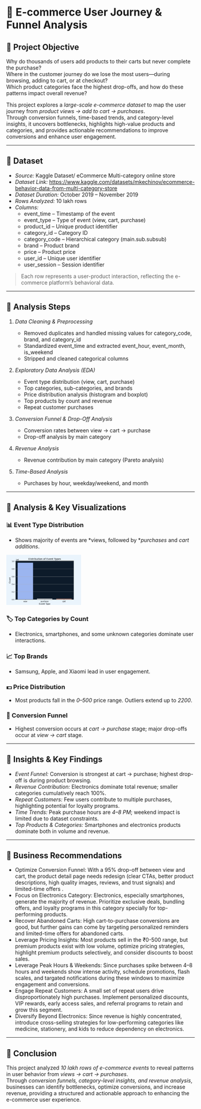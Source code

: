 # 🛒 E-commerce User Journey & Funnel Analysis

## 🔹 Project Objective
Why do thousands of users add products to their carts but never complete the purchase?  
Where in the customer journey do we lose the most users—during browsing, adding to cart, or at checkout?  
Which product categories face the highest drop-offs, and how do these patterns impact overall revenue?  

This project explores a *large-scale e-commerce dataset* to map the user journey from *product views → add to cart → purchases*.  
Through conversion funnels, time-based trends, and category-level insights, it uncovers bottlenecks, highlights high-value products and categories, and provides actionable recommendations to improve conversions and enhance user engagement.

---

## 🔹 Dataset
- *Source:* Kaggle Dataset/ eCommerce Multi-category online store
- *Dataset Link:*  https://www.kaggle.com/datasets/mkechinov/ecommerce-behavior-data-from-multi-category-store
- *Dataset Duration:* October 2019 – November 2019  
- *Rows Analyzed:* 10 lakh rows  
- *Columns:*  
  - event_time – Timestamp of the event  
  - event_type – Type of event (view, cart, purchase)  
  - product_id – Unique product identifier  
  - category_id – Category ID  
  - category_code – Hierarchical category (main.sub.subsub)  
  - brand – Product brand  
  - price – Product price  
  - user_id – Unique user identifier  
  - user_session – Session identifier  

> Each row represents a user-product interaction, reflecting the e-commerce platform’s behavioral data.

---

## 🔹 Analysis Steps
1. *Data Cleaning & Preprocessing*  
   - Removed duplicates and handled missing values for category_code, brand, and category_id  
   - Standardized event_time and extracted event_hour, event_month, is_weekend  
   - Stripped and cleaned categorical columns  

2. *Exploratory Data Analysis (EDA)*  
   - Event type distribution (view, cart, purchase)  
   - Top categories, sub-categories, and brands  
   - Price distribution analysis (histogram and boxplot)  
   - Top products by count and revenue  
   - Repeat customer purchases  

3. *Conversion Funnel & Drop-Off Analysis*  
   - Conversion rates between view → cart → purchase  
   - Drop-off analysis by main category  

4. *Revenue Analysis*  
   - Revenue contribution by main category (Pareto analysis)  

5. *Time-Based Analysis*  
   - Purchases by hour, weekday/weekend, and month  

---

## 🔹 Analysis & Key Visualizations
### 📊 Event Type Distribution
- Shows majority of events are *views, followed by **purchases* and *cart additions*.
<img src = "images/Distribution_of_Event_Types.png" alt = "Event_Type_Distribution" width = "200"/>

### 🏷 Top Categories by Count
- Electronics, smartphones, and some unknown categories dominate user interactions.

### 📈 Top Brands
- Samsung, Apple, and Xiaomi lead in user engagement.

### 💵 Price Distribution
- Most products fall in the *0–500* price range. Outliers extend up to *2200*.

### 🛒 Conversion Funnel
- Highest conversion occurs at *cart → purchase* stage; major drop-offs occur at *view → cart* stage.

---

## 🔹 Insights & Key Findings
- *Event Funnel:* Conversion is strongest at cart → purchase; highest drop-off is during product browsing.  
- *Revenue Contribution:* Electronics dominate total revenue; smaller categories cumulatively reach 100%.  
- *Repeat Customers:* Few users contribute to multiple purchases, highlighting potential for loyalty programs.  
- *Time Trends:* Peak purchase hours are *4–8 PM*; weekend impact is limited due to dataset constraints.  
- *Top Products & Categories:* Smartphones and electronics products dominate both in volume and revenue.

---

## 🔹 Business Recommendations
- Optimize Conversion Funnel:
With a 95% drop-off between view and cart, the product detail page needs redesign (clear CTAs, better product descriptions, high quality images, reviews, and trust signals) and limited-time offers .
- Focus on Electronics Category:
Electronics, especially smartphones, generate the majority of revenue. Prioritize exclusive deals, bundling offers, and loyalty programs in this category specially for top-performing products.
- Recover Abandoned Carts:
High cart-to-purchase conversions are good, but further gains can come by targeting personalized reminders and limited-time offers for abandoned carts.
- Leverage Pricing Insights:
Most products sell in the ₹0-500 range, but premium products exist with low volume, optimize pricing strategies, highlight premium products selectively, and consider discounts to boost sales.
- Leverage Peak Hours & Weekends:
Since purchases spike between 4–8 hours and weekends show intense activity, schedule promotions, flash scales, and targated notifications during these windows to maximize engagement and conversions.
- Engage Repeat Customers:
A small set of repeat users drive disproportionately high purchases. Implement personalized discounts, VIP rewards, early access sales, and referral programs to retain and grow this segment.
- Diversify Beyond Electronics:
Since revenue is highly concentrated, introduce cross-selling strategies for low-performing categories like medicine, stationery, and kids to reduce dependency on electronics.

---

## 🔹 Conclusion
This project analyzed *10 lakh rows of e-commerce events* to reveal patterns in user behavior from *views → cart → purchases*.  
Through *conversion funnels, category-level insights, and revenue analysis*, businesses can identify bottlenecks, optimize conversions, and increase revenue, providing a structured and actionable approach to enhancing the e-commerce user experience.

